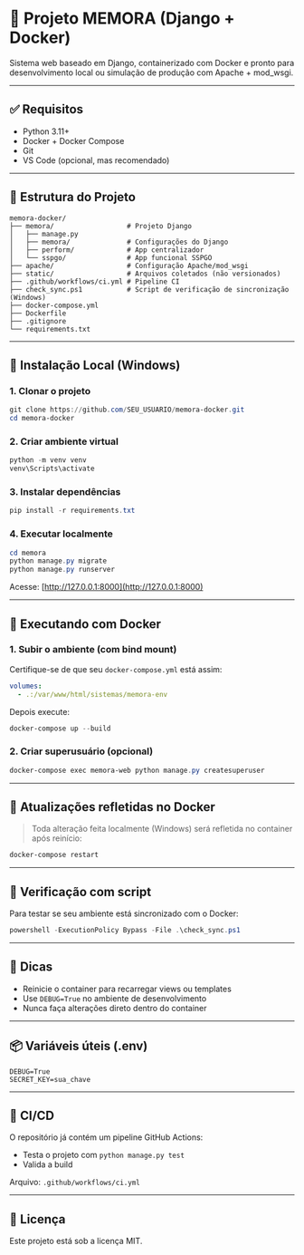# 🚀 Projeto MEMORA (Django + Docker)

Sistema web baseado em Django, containerizado com Docker e pronto para desenvolvimento local ou simulação de produção com Apache + mod_wsgi.

---

## ✅ Requisitos

- Python 3.11+
- Docker + Docker Compose
- Git
- VS Code (opcional, mas recomendado)

---

## 🧱 Estrutura do Projeto

```
memora-docker/
├── memora/                  # Projeto Django
│   ├── manage.py
│   ├── memora/              # Configurações do Django
│   ├── perform/             # App centralizador
│   └── sspgo/               # App funcional SSPGO
├── apache/                  # Configuração Apache/mod_wsgi
├── static/                  # Arquivos coletados (não versionados)
├── .github/workflows/ci.yml # Pipeline CI
├── check_sync.ps1           # Script de verificação de sincronização (Windows)
├── docker-compose.yml
├── Dockerfile
├── .gitignore
└── requirements.txt
```

---

## 🔧 Instalação Local (Windows)

### 1. Clonar o projeto

```powershell
git clone https://github.com/SEU_USUARIO/memora-docker.git
cd memora-docker
```

### 2. Criar ambiente virtual

```powershell
python -m venv venv
venv\Scripts\activate
```

### 3. Instalar dependências

```powershell
pip install -r requirements.txt
```

### 4. Executar localmente

```powershell
cd memora
python manage.py migrate
python manage.py runserver
```

Acesse: [http://127.0.0.1:8000](http://127.0.0.1:8000)

---

## 🐳 Executando com Docker

### 1. Subir o ambiente (com bind mount)

Certifique-se de que seu `docker-compose.yml` está assim:

```yaml
volumes:
  - .:/var/www/html/sistemas/memora-env
```

Depois execute:

```powershell
docker-compose up --build
```

### 2. Criar superusuário (opcional)

```powershell
docker-compose exec memora-web python manage.py createsuperuser
```

---

## 🔁 Atualizações refletidas no Docker

> Toda alteração feita localmente (Windows) será refletida no container após reinício:

```powershell
docker-compose restart
```

---

## 🧪 Verificação com script

Para testar se seu ambiente está sincronizado com o Docker:

```powershell
powershell -ExecutionPolicy Bypass -File .\check_sync.ps1
```

---

## 🧠 Dicas

- Reinicie o container para recarregar views ou templates
- Use `DEBUG=True` no ambiente de desenvolvimento
- Nunca faça alterações direto dentro do container

---

## 📦 Variáveis úteis (.env)

```
DEBUG=True
SECRET_KEY=sua_chave
```

---

## 🚀 CI/CD

O repositório já contém um pipeline GitHub Actions:

- Testa o projeto com `python manage.py test`
- Valida a build

Arquivo: `.github/workflows/ci.yml`

---

## 📄 Licença

Este projeto está sob a licença MIT.
